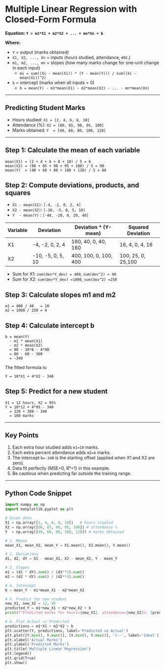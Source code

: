 # Multiple Linear Regression with Closed-Form Formula

**Equation: `Y = m1*X1 + m2*X2 + ... + mn*Xn + b`**

**Where:**
- `Y` = output (marks obtained)
- `X1, X2, ..., Xn` = inputs (hours studied, attendance, etc.)
- `m1, m2, ..., mn` = slopes (how many marks change for one-unit change in each input)
  - `mi = sum((Xi - mean(Xi)) * (Y - mean(Y))) / sum((Xi - mean(Xi))^2)`
- `b` = intercept (marks when all inputs = 0)
  - `b = mean(Y) - m1*mean(X1) - m2*mean(X2) - ... - mn*mean(Xn)`

---

## Predicting Student Marks

- Hours studied: `X1 = [2, 4, 6, 8, 10]`
- Attendance (%): `X2 = [80, 85, 90, 95, 100]`
- Marks obtained: `Y  = [40, 60, 80, 100, 120]`

---

## Step 1: Calculate the mean of each variable
```
mean(X1) = (2 + 4 + 6 + 8 + 10) / 5 = 6
mean(X2) = (80 + 85 + 90 + 95 + 100) / 5 = 90
mean(Y)  = (40 + 60 + 80 + 100 + 120) / 5 = 80
```

## Step 2: Compute deviations, products, and squares

- `X1 - mean(X1)`: `[-4, -2, 0, 2, 4]`
- `X2 - mean(X2)`: `[-10, -5, 0, 5, 10]`
- `Y  - mean(Y)` : `[-40, -20, 0, 20, 40]`

| Variable | Deviation | Deviation * (Y-mean) | Squared Deviation |
|----------|-----------|----------------------|-------------------|
| X1       | -4, -2, 0, 2, 4     | 160, 40, 0, 40, 160  | 16, 4, 0, 4, 16   |
| X2       | -10, -5, 0, 5, 10   | 400, 100, 0, 100, 400| 100, 25, 0, 25,100|

- Sum for X1: `sum(dev*Y_dev) = 400`, `sum(dev^2) = 40`
- Sum for X2: `sum(dev*Y_dev) =1000`, `sum(dev^2) =250`

## Step 3: Calculate slopes m1 and m2
```
m1 = 400 / 40   = 10
m2 = 1000 / 250 = 4
```

## Step 4: Calculate intercept b
```
b = mean(Y)
  - m1 * mean(X1)
  - m2 * mean(X2)
  = 80 - 10*6 - 4*90
  = 80 - 60 - 360
  = -340
```

The fitted formula is:
```
Y = 10*X1 + 4*X2 - 340
```

## Step 5: Predict for a new student
```
X1 = 12 hours, X2 = 95%
Y = 10*12 + 4*95 - 340
  = 120 + 380 - 340
  = 160 marks
```

---

## Key Points
1. Each extra hour studied adds `m1=10` marks.
2. Each extra percent attendance adds `m2=4` marks.
3. The intercept `b=-340` is the starting offset (applied when X1 and X2 are zero).
4. Data fit perfectly (MSE=0, R²=1) in this example.
5. Be cautious when predicting far outside the training range.

---

## Python Code Snippet
```python
import numpy as np
import matplotlib.pyplot as plt

# Given data
X1 = np.array([2, 4, 6, 8, 10])   # hours studied
X2 = np.array([80, 85, 90, 95, 100]) # attendance %
Y  = np.array([40, 60, 80, 100, 120]) # marks obtained

# 1. Means
mean_X1, mean_X2, mean_Y = X1.mean(), X2.mean(), Y.mean()

# 2. Deviations
d1, d2, dY = X1 - mean_X1, X2 - mean_X2, Y - mean_Y

# 3. Slopes
m1 = (d1 * dY).sum() / (d1**2).sum()
m2 = (d2 * dY).sum() / (d2**2).sum()

# 4. Intercept
b = mean_Y - m1*mean_X1 - m2*mean_X2

# 5. Predict for new student
new_X1, new_X2 = 12, 95
predicted_Y = m1*new_X1 + m2*new_X2 + b
print(f"Predicted marks for hours={new_X1}, attendance={new_X2}%: {predicted_Y:.2f}")

# 6. Plot Actual vs Predicted
predictions = m1*X1 + m2*X2 + b
plt.scatter(Y, predictions, label='Predicted vs Actual')
plt.plot([Y.min(), Y.max()], [Y.min(), Y.max()], 'r--', label='Ideal')
plt.xlabel('Actual Marks')
plt.ylabel('Predicted Marks')
plt.title('Multiple Linear Regression')
plt.legend()
plt.grid(True)
plt.show()
```



